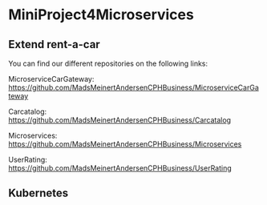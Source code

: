 # MiniProject4Microservices

## Extend rent-a-car

You can find our different repositories on the following links:

MicroserviceCarGateway: https://github.com/MadsMeinertAndersenCPHBusiness/MicroserviceCarGateway

Carcatalog: https://github.com/MadsMeinertAndersenCPHBusiness/Carcatalog

Microservices: https://github.com/MadsMeinertAndersenCPHBusiness/Microservices

UserRating: https://github.com/MadsMeinertAndersenCPHBusiness/UserRating

## Kubernetes
 

